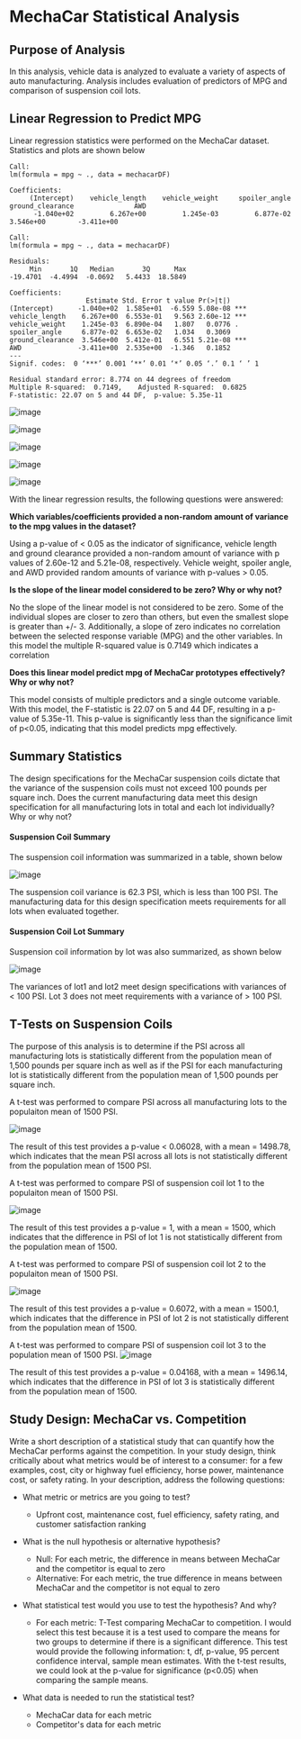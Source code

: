 # MechaCar Statistical Analysis
## Purpose of Analysis
In this analysis, vehicle data is analyzed to evaluate a variety of aspects of auto manufacturing. Analysis includes evaluation of predictors of MPG and comparison of suspension coil lots.

## Linear Regression to Predict MPG
Linear regression statistics were performed on the MechaCar dataset. Statistics and plots are shown below

```
Call:
lm(formula = mpg ~ ., data = mechacarDF)

Coefficients:
     (Intercept)    vehicle_length    vehicle_weight     spoiler_angle  ground_clearance               AWD  
      -1.040e+02         6.267e+00         1.245e-03         6.877e-02         3.546e+00        -3.411e+00  
```
```
Call:
lm(formula = mpg ~ ., data = mechacarDF)

Residuals:
     Min       1Q   Median       3Q      Max 
-19.4701  -4.4994  -0.0692   5.4433  18.5849 

Coefficients:
                   Estimate Std. Error t value Pr(>|t|)    
(Intercept)      -1.040e+02  1.585e+01  -6.559 5.08e-08 ***
vehicle_length    6.267e+00  6.553e-01   9.563 2.60e-12 ***
vehicle_weight    1.245e-03  6.890e-04   1.807   0.0776 .  
spoiler_angle     6.877e-02  6.653e-02   1.034   0.3069    
ground_clearance  3.546e+00  5.412e-01   6.551 5.21e-08 ***
AWD              -3.411e+00  2.535e+00  -1.346   0.1852    
---
Signif. codes:  0 ‘***’ 0.001 ‘**’ 0.01 ‘*’ 0.05 ‘.’ 0.1 ‘ ’ 1

Residual standard error: 8.774 on 44 degrees of freedom
Multiple R-squared:  0.7149,	Adjusted R-squared:  0.6825 
F-statistic: 22.07 on 5 and 44 DF,  p-value: 5.35e-11

```
![image](https://github.com/MDHetrick/MechaCar_Statistical_Analysis/blob/main/resources/vehicle_length.png)

![image](https://github.com/MDHetrick/MechaCar_Statistical_Analysis/blob/main/resources/vehicle_weight.png)

![image](https://github.com/MDHetrick/MechaCar_Statistical_Analysis/blob/main/resources/spoiler_angle.png)

![image](https://github.com/MDHetrick/MechaCar_Statistical_Analysis/blob/main/resources/ground_clearance.png)

![image](https://github.com/MDHetrick/MechaCar_Statistical_Analysis/blob/main/resources/AWD.png)


With the linear regression results, the following questions were answered:

**Which variables/coefficients provided a non-random amount of variance to the mpg values in the dataset?**

Using a p-value of < 0.05 as the indicator of significance, vehicle length and ground clearance provided a non-random amount of variance with p values of 2.60e-12 and 5.21e-08, respectively. Vehicle weight, spoiler angle, and AWD provided random amounts of variance with p-values > 0.05.

**Is the slope of the linear model considered to be zero? Why or why not?**

No the slope of the linear model is not considered to be zero. Some of the individual slopes are closer to zero than others, but even the smallest slope is greater than +/- 3. Additionally, a slope of zero indicates no correlation between the selected response variable (MPG) and the other variables. In this model the multiple R-squared value is 0.7149 which indicates a correlation

**Does this linear model predict mpg of MechaCar prototypes effectively? Why or why not?**

This model consists of multiple predictors and a single outcome variable. With this model, the F-statistic is 22.07 on 5 and 44 DF, resulting in a p-value of 5.35e-11. This p-value is significantly less than the significance limit of p<0.05, indicating that this model predicts mpg effectively.


## Summary Statistics
The design specifications for the MechaCar suspension coils dictate that the variance of the suspension coils must not exceed 100 pounds per square inch. Does the current manufacturing data meet this design specification for all manufacturing lots in total and each lot individually? Why or why not?

#### Suspension Coil Summary
The suspension coil information was summarized in a table, shown below

![image](https://github.com/MDHetrick/MechaCar_Statistical_Analysis/blob/main/resources/suspension_coil_summary.png)

The suspension coil variance is 62.3 PSI, which is less than 100 PSI. The manufacturing data for this design specification meets requirements for all lots when evaluated together.  

#### Suspension Coil Lot Summary
Suspension coil information by lot was also summarized, as shown below

![image](https://github.com/MDHetrick/MechaCar_Statistical_Analysis/blob/main/resources/coil_lot_summary.png)

The variances of lot1 and lot2 meet design specifications with variances of < 100 PSI. Lot 3 does not meet requirements with a variance of > 100 PSI.



## T-Tests on Suspension Coils
The purpose of this analysis is to determine if the PSI across all manufacturing lots is statistically different from the population mean of 1,500 pounds per square inch as well as if the PSI for each manufacturing lot is statistically different from the population mean of 1,500 pounds per square inch.

A t-test was performed to compare PSI across all manufacturing lots to the populaiton mean of 1500 PSI.

![image](https://github.com/MDHetrick/MechaCar_Statistical_Analysis/blob/main/resources/all_lots.png)

The result of this test provides a p-value < 0.06028, with a mean = 1498.78, which indicates that the mean PSI across all lots is not statistically different from the population mean of 1500 PSI.


A t-test was performed to compare PSI of suspension coil lot 1 to the populaiton mean of 1500 PSI.

![image](https://github.com/MDHetrick/MechaCar_Statistical_Analysis/blob/main/resources/lot1t.png)

The result of this test provides a p-value = 1, with a mean = 1500, which indicates that the difference in PSI of lot 1 is not statistically different from the population mean of 1500.


A t-test was performed to compare PSI of suspension coil lot 2 to the populaiton mean of 1500 PSI.

![image](https://github.com/MDHetrick/MechaCar_Statistical_Analysis/blob/main/resources/lot2t.png)

The result of this test provides a p-value = 0.6072, with a mean = 1500.1, which indicates that the difference in PSI of lot 2 is not statistically different from the population mean of 1500.



A t-test was performed to compare PSI of suspension coil lot 3 to the population mean of 1500 PSI.
![image](https://github.com/MDHetrick/MechaCar_Statistical_Analysis/blob/main/resources/lot3t.png)

The result of this test provides a p-value = 0.04168, with a mean = 1496.14, which indicates that the difference in PSI of lot 3 is statistically different from the population mean of 1500.


## Study Design: MechaCar vs. Competition
Write a short description of a statistical study that can quantify how the MechaCar performs against the competition. In your study design, think critically about what metrics would be of interest to a consumer: for a few examples, cost, city or highway fuel efficiency, horse power, maintenance cost, or safety rating.
In your description, address the following questions:
- What metric or metrics are you going to test?
  - Upfront cost, maintenance cost, fuel efficiency, safety rating, and customer satisfaction ranking
- What is the null hypothesis or alternative hypothesis?
  - Null: For each metric, the difference in means between MechaCar and the competitor is equal to zero
  - Alternative: For each metric, the true difference in means between MechaCar and the competitor is not equal to zero
- What statistical test would you use to test the hypothesis? And why?
  - For each metric: T-Test comparing MechaCar to competition. I would select this test because it is a test used to compare the means for two groups to determine if there is a significant difference. This test would provide the following information: t, df, p-value, 95 percent confidence interval, sample mean estimates. With the t-test results, we could look at the p-value for significance (p<0.05) when comparing the sample means.

- What data is needed to run the statistical test?
  - MechaCar data for each metric
  - Competitor's data for each metric


